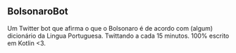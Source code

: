 ## BolsonaroBot

Um Twitter bot que afirma o que o Bolsonaro é de acordo com (algum) dicionário da Lingua Portuguesa.
Twittando a cada 15 minutos. 100% escrito em Kotlin <3.